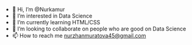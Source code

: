 - 👋 Hi, I’m @Nurkamur
- 👀 I’m interested in Data Science
- 🌱 I’m currently learning HTML/CSS
- 💞️ I’m looking to collaborate on people who are good on Data Science
- 📫 How to reach me nurzhanmuratova45@gmail.com

<!---
Nurkamur/Nurkamur is a ✨ special ✨ repository because its `README.md` (this file) appears on your GitHub profile.
You can click the Preview link to take a look at your changes.
--->
